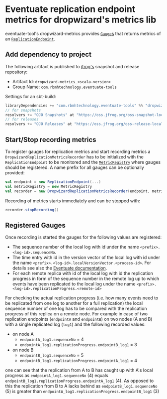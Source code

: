 Eventuate replication endpoint metrics for dropwizard's metrics lib
===================================================================

eventuate-tool's dropwizard-metrics provides [`Gauge`s](http://metrics.dropwizard.io/3.1.0/manual/core/#gauges) 
that returns
metrics of an [`ReplicationEndpoint`](http://rbmhtechnology.github.io/eventuate/reference/event-log.html#replication-endpoints). 

Add dependency to project
-------------------------

The following artifact is published to [jfrog's](https://oss.jfrog.org/) snapshot and release repository:

- Artifact Id: `dropwizard-metrics_<scala-version>`
- Group Name: `com.rbmhtechnology.eventuate-tools`

Settings for an sbt-build:

```scala
libraryDependencies += "com.rbmhtechnology.eventuate-tools" %% "dropwizard-metrics" % "<version>"
// for snapshots
resolvers += "OJO Snapshots" at "https://oss.jfrog.org/oss-snapshot-local"
// for releases
resolvers += "OJO Releases" at "https://oss.jfrog.org/oss-release-local"

```

Start/Stop recording metrics
----------------------------

To register gauges for replication metrics and start recording metrics a `DropwizardReplicationMetricsRecorder`
has to be initialized with the `ReplicationEndpoint` to be monitored and the 
[`MetricRegistry`](http://metrics.dropwizard.io/3.1.0/manual/core/#metric-registries) where gauges should be registered.
A name prefix for all gauges can be optionally provided:

```scala
val endpoint = new ReplicationEndpoint(...)
val metricRegistry = new MetricRegistry
val recorder = new DropwizardReplicationMetricsRecorder(endpoint, metricRegistry, Some("prefix"))
```

Recording of metrics starts immediately and can be stopped with:

```scala
recorder.stopRecording()
```

Registered Gauges
-----------------

Once recording is started the gauges for the following values are registered:

- The sequence number of the local log with id <log-id> under the name `<prefix>.<log-id>.sequenceNo`.
- The time entry with id <process-id> in the version vector of the local log with id <log-id> under the name 
  `<prefix>.<log-id>.localVersionVector.<process-id>`. For details see also the 
  [Eventuate documentation](http://rbmhtechnology.github.io/eventuate/architecture.html#vector-clocks). 
- For each remote replica with id <remote-id> of the local log with id <log-id> the replication progress in 
  form of the sequence number in the remote log up to which events have been replicated to the local log
  under the name `<prefix>.<log-id>.replicationProgress.<remote-id>`

For checking the actual replication progress (i.e. how many events need to be replicated from one log to another for a full replication)
the local sequence number of one log has to be compared with the replication progress of this replica on a remote node.
For example in case of two replication endpoints (`endpointA` and `endpointB`) on two nodes (A and B) with a single replicated log (`log1`)
and the following recorded values:

- on node A
  - `endpointA_log1.sequenceNo` = 4
  - `endpointA_log1.replicationProgress.endpointB_log1` = 3
- on node B
  - `endpointB_log1.sequenceNo` = 5
  - `endpointB_log1.replicationProgress.endpointA_log1` = 4
  
one can see that the replication from A to B has caught up with A's local progress as 
`endpointA_log1.sequenceNo` (4) equals `endpointB_log1.replicationProgress.endpointA_log1` (4). 
As opposed to this the replication from B to A lacks behind as `endpointB_log1.sequenceNo` (5) is
greater than `endpointA_log1.replicationProgress.endpointB_log1` (3)
